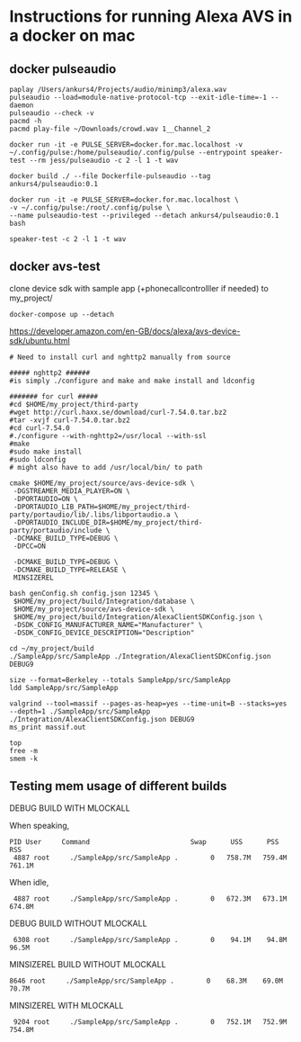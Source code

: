 # Instructions for running Alexa AVS in a docker on mac

## docker pulseaudio

```
paplay /Users/ankurs4/Projects/audio/minimp3/alexa.wav
pulseaudio --load=module-native-protocol-tcp --exit-idle-time=-1 --daemon
pulseaudio --check -v
pacmd -h
pacmd play-file ~/Downloads/crowd.wav 1__Channel_2

docker run -it -e PULSE_SERVER=docker.for.mac.localhost -v ~/.config/pulse:/home/pulseaudio/.config/pulse --entrypoint speaker-test --rm jess/pulseaudio -c 2 -l 1 -t wav

docker build ./ --file Dockerfile-pulseaudio --tag ankurs4/pulseaudio:0.1

docker run -it -e PULSE_SERVER=docker.for.mac.localhost \
-v ~/.config/pulse:/root/.config/pulse \
--name pulseaudio-test --privileged --detach ankurs4/pulseaudio:0.1 bash

speaker-test -c 2 -l 1 -t wav
```

## docker avs-test

clone device sdk with sample app (+phonecallcontrolller if needed) to my_project/

```
docker-compose up --detach
```

https://developer.amazon.com/en-GB/docs/alexa/avs-device-sdk/ubuntu.html

```
# Need to install curl and nghttp2 manually from source

##### nghttp2 ######
#is simply ./configure and make and make install and ldconfig

####### for curl #####
#cd $HOME/my_project/third-party
#wget http://curl.haxx.se/download/curl-7.54.0.tar.bz2
#tar -xvjf curl-7.54.0.tar.bz2
#cd curl-7.54.0
#./configure --with-nghttp2=/usr/local --with-ssl
#make
#sudo make install
#sudo ldconfig
# might also have to add /usr/local/bin/ to path
```

```
cmake $HOME/my_project/source/avs-device-sdk \
 -DGSTREAMER_MEDIA_PLAYER=ON \
 -DPORTAUDIO=ON \
 -DPORTAUDIO_LIB_PATH=$HOME/my_project/third-party/portaudio/lib/.libs/libportaudio.a \
 -DPORTAUDIO_INCLUDE_DIR=$HOME/my_project/third-party/portaudio/include \
 -DCMAKE_BUILD_TYPE=DEBUG \
 -DPCC=ON

 -DCMAKE_BUILD_TYPE=DEBUG \
 -DCMAKE_BUILD_TYPE=RELEASE \
 MINSIZEREL

bash genConfig.sh config.json 12345 \
 $HOME/my_project/build/Integration/database \
 $HOME/my_project/source/avs-device-sdk \
 $HOME/my_project/build/Integration/AlexaClientSDKConfig.json \
 -DSDK_CONFIG_MANUFACTURER_NAME="Manufacturer" \
 -DSDK_CONFIG_DEVICE_DESCRIPTION="Description"

cd ~/my_project/build
./SampleApp/src/SampleApp ./Integration/AlexaClientSDKConfig.json DEBUG9

size --format=Berkeley --totals SampleApp/src/SampleApp
ldd SampleApp/src/SampleApp

valgrind --tool=massif --pages-as-heap=yes --time-unit=B --stacks=yes --depth=1 ./SampleApp/src/SampleApp ./Integration/AlexaClientSDKConfig.json DEBUG9
ms_print massif.out

top
free -m
smem -k
```

## Testing mem usage of different builds

DEBUG BUILD WITH MLOCKALL

When speaking,
```
PID User     Command                         Swap      USS      PSS      RSS 
 4887 root     ./SampleApp/src/SampleApp .        0   758.7M   759.4M   761.1M 
```

When idle,
```
 4887 root     ./SampleApp/src/SampleApp .        0   672.3M   673.1M   674.8M
```

DEBUG BUILD WITHOUT MLOCKALL
```
 6308 root     ./SampleApp/src/SampleApp .        0    94.1M    94.8M    96.5M 
```

MINSIZEREL BUILD WITHOUT MLOCKALL
```
8646 root     ./SampleApp/src/SampleApp .        0    68.3M    69.0M    70.7M 
```

MINSIZEREL WITH MLOCKALL
```
 9204 root     ./SampleApp/src/SampleApp .        0   752.1M   752.9M   754.8M 
```
